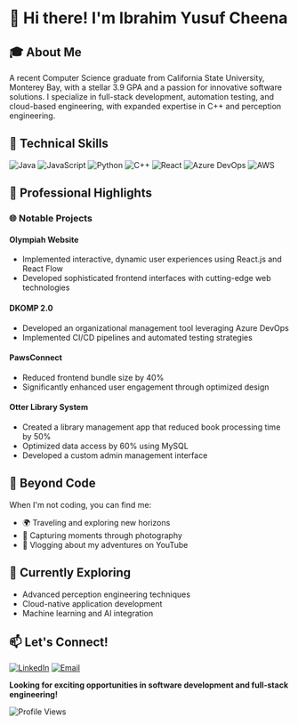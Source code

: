 # 👋 Hi there! I'm Ibrahim Yusuf Cheena

## 🎓 About Me
A recent Computer Science graduate from California State University, Monterey Bay, with a stellar 3.9 GPA and a passion for innovative software solutions. I specialize in full-stack development, automation testing, and cloud-based engineering, with expanded expertise in C++ and perception engineering.

## 🚀 Technical Skills
![Java](https://img.shields.io/badge/-Java-007396?style=flat-square&logo=java&logoColor=white)
![JavaScript](https://img.shields.io/badge/-JavaScript-F7DF1E?style=flat-square&logo=javascript&logoColor=black)
![Python](https://img.shields.io/badge/-Python-3776AB?style=flat-square&logo=python&logoColor=white)
![C++](https://img.shields.io/badge/-C++-00599C?style=flat-square&logo=c%2B%2B&logoColor=white)
![React](https://img.shields.io/badge/-React-61DAFB?style=flat-square&logo=react&logoColor=black)
![Azure DevOps](https://img.shields.io/badge/-Azure%20DevOps-0078D7?style=flat-square&logo=azure-devops&logoColor=white)
![AWS](https://img.shields.io/badge/-AWS-232F3E?style=flat-square&logo=amazon-aws&logoColor=white)

## 💼 Professional Highlights

### 🌐 Notable Projects

#### Olympiah Website
- Implemented interactive, dynamic user experiences using React.js and React Flow
- Developed sophisticated frontend interfaces with cutting-edge web technologies

#### DKOMP 2.0
- Developed an organizational management tool leveraging Azure DevOps
- Implemented CI/CD pipelines and automated testing strategies

#### PawsConnect
- Reduced frontend bundle size by 40%
- Significantly enhanced user engagement through optimized design

#### Otter Library System
- Created a library management app that reduced book processing time by 50%
- Optimized data access by 60% using MySQL
- Developed a custom admin management interface

## 🎥 Beyond Code
When I'm not coding, you can find me:
- 🌍 Traveling and exploring new horizons
- 📸 Capturing moments through photography
- 🎥 Vlogging about my adventures on YouTube

## 🌱 Currently Exploring
- Advanced perception engineering techniques
- Cloud-native application development
- Machine learning and AI integration

## 📫 Let's Connect!
[![LinkedIn](https://img.shields.io/badge/-LinkedIn-0077B5?style=flat-square&logo=linkedin&logoColor=white)](https://www.linkedin.com/in/ibrahimcheena/)
[![Email](https://img.shields.io/badge/-Email-D14836?style=flat-square&logo=gmail&logoColor=white)](mailto:ibrahimyusufcheena@gmail.com)

**Looking for exciting opportunities in software development and full-stack engineering!**

![Profile Views](https://komarev.com/ghpvc/?username=yourusername&color=blue)
